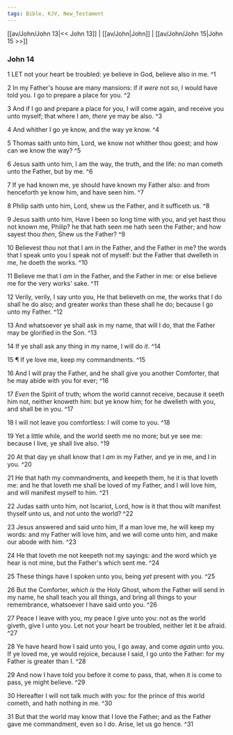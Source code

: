 ```yaml
---
tags: Bible, KJV, New_Testament
---
```


[[av/John/John 13|<< John 13]] | [[av/John|John]] | [[av/John/John 15|John 15 >>]]

### John 14

1 LET not your heart be troubled: ye believe in God, believe also in me. ^1

2 In my Father's house are many mansions: if _it_ _were_ not _so_, I would have told you. I go to prepare a place for you. ^2

3 And if I go and prepare a place for you, I will come again, and receive you unto myself; that where I am, _there_ ye may be also. ^3

4 And whither I go ye know, and the way ye know. ^4

5 Thomas saith unto him, Lord, we know not whither thou goest; and how can we know the way? ^5

6 Jesus saith unto him, I am the way, the truth, and the life: no man cometh unto the Father, but by me. ^6

7 If ye had known me, ye should have known my Father also: and from henceforth ye know him, and have seen him. ^7

8 Philip saith unto him, Lord, shew us the Father, and it sufficeth us. ^8

9 Jesus saith unto him, Have I been so long time with you, and yet hast thou not known me, Philip? he that hath seen me hath seen the Father; and how sayest thou _then_, Shew us the Father? ^9

10 Believest thou not that I am in the Father, and the Father in me? the words that I speak unto you I speak not of myself: but the Father that dwelleth in me, he doeth the works. ^10

11 Believe me that I _am_ in the Father, and the Father in me: or else believe me for the very works' sake. ^11

12 Verily, verily, I say unto you, He that believeth on me, the works that I do shall he do also; and greater _works_ than these shall he do; because I go unto my Father. ^12

13 And whatsoever ye shall ask in my name, that will I do, that the Father may be glorified in the Son. ^13

14 If ye shall ask any thing in my name, I will do _it_. ^14

15 ¶ If ye love me, keep my commandments. ^15

16 And I will pray the Father, and he shall give you another Comforter, that he may abide with you for ever; ^16

17 _Even_ the Spirit of truth; whom the world cannot receive, because it seeth him not, neither knoweth him: but ye know him; for he dwelleth with you, and shall be in you. ^17

18 I will not leave you comfortless: I will come to you. ^18

19 Yet a little while, and the world seeth me no more; but ye see me: because I live, ye shall live also. ^19

20 At that day ye shall know that I _am_ in my Father, and ye in me, and I in you. ^20

21 He that hath my commandments, and keepeth them, he it is that loveth me: and he that loveth me shall be loved of my Father, and I will love him, and will manifest myself to him. ^21

22 Judas saith unto him, not Iscariot, Lord, how is it that thou wilt manifest thyself unto us, and not unto the world? ^22

23 Jesus answered and said unto him, If a man love me, he will keep my words: and my Father will love him, and we will come unto him, and make our abode with him. ^23

24 He that loveth me not keepeth not my sayings: and the word which ye hear is not mine, but the Father's which sent me. ^24

25 These things have I spoken unto you, being _yet_ present with you. ^25

26 But the Comforter, _which_ _is_ the Holy Ghost, whom the Father will send in my name, he shall teach you all things, and bring all things to your remembrance, whatsoever I have said unto you. ^26

27 Peace I leave with you, my peace I give unto you: not as the world giveth, give I unto you. Let not your heart be troubled, neither let it be afraid. ^27

28 Ye have heard how I said unto you, I go away, and come _again_ unto you. If ye loved me, ye would rejoice, because I said, I go unto the Father: for my Father is greater than I. ^28

29 And now I have told you before it come to pass, that, when it is come to pass, ye might believe. ^29

30 Hereafter I will not talk much with you: for the prince of this world cometh, and hath nothing in me. ^30

31 But that the world may know that I love the Father; and as the Father gave me commandment, even so I do. Arise, let us go hence. ^31
